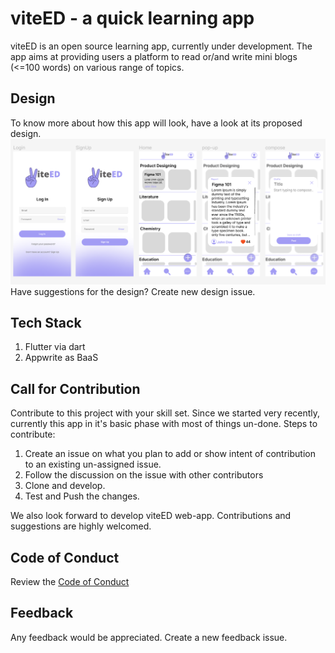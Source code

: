 # viteED - a quick learning app
viteED is an open source learning app, currently under development. The app aims at providing users a platform to read or/and write mini blogs (<=100 words) on various range of topics. 

## Design
To know more about how this app will look, have a look at its proposed design. 
![Initial design for the app](images/design001.png)
Have suggestions for the design? Create new design issue. 

## Tech Stack
1. Flutter via dart
2. Appwrite as BaaS 

## Call for Contribution
Contribute to this project with your skill set. Since we started very recently, currently this app in it's basic phase with most of things un-done. 
Steps to contribute:
1. Create an issue on what you plan to add or show intent of contribution to an existing un-assigned issue.
2. Follow the discussion on the issue with other contributors 
3. Clone and develop. 
4. Test and Push the changes. 

We also look forward to develop viteED web-app. Contributions and suggestions are highly welcomed. 

## Code of Conduct 
Review the [Code of Conduct](Code%20of%20Conduct.md)

## Feedback 
Any feedback would be appreciated. Create a new feedback issue. 
